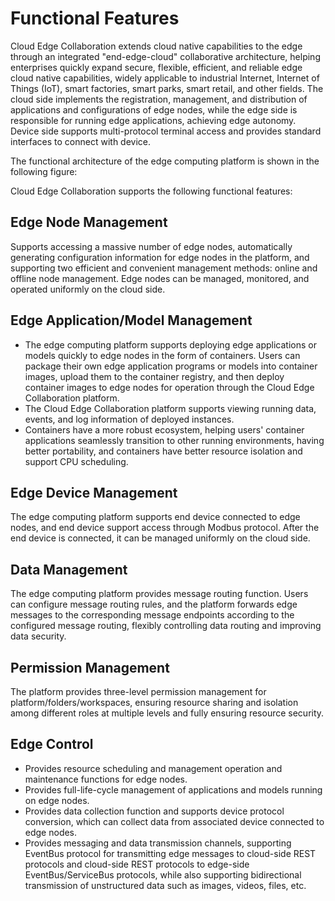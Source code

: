 # Functional Features

Cloud Edge Collaboration extends cloud native capabilities to the edge through an integrated "end-edge-cloud" collaborative architecture, helping enterprises quickly expand secure, flexible, efficient, and reliable edge cloud native capabilities,
widely applicable to industrial Internet, Internet of Things (IoT), smart factories, smart parks, smart retail, and other fields. The cloud side implements the registration, management, and distribution of applications and configurations of edge nodes, while the edge side is responsible for running edge applications, achieving edge autonomy. Device side supports multi-protocol terminal access and provides standard interfaces to connect with device.

The functional architecture of the edge computing platform is shown in the following figure:

Cloud Edge Collaboration supports the following functional features:

## Edge Node Management

Supports accessing a massive number of edge nodes, automatically generating configuration information for edge nodes in the platform, and supporting two efficient and convenient management methods: online and offline node management. Edge nodes can be managed, monitored, and operated uniformly on the cloud side.

## Edge Application/Model Management

- The edge computing platform supports deploying edge applications or models quickly to edge nodes in the form of containers.
  Users can package their own edge application programs or models into container images, upload them to the container registry, and then deploy container images to edge nodes for operation through the Cloud Edge Collaboration platform.
- The Cloud Edge Collaboration platform supports viewing running data, events, and log information of deployed instances.
- Containers have a more robust ecosystem, helping users' container applications seamlessly transition to other running environments, having better portability,
  and containers have better resource isolation and support CPU scheduling.

## Edge Device Management

The edge computing platform supports end device connected to edge nodes, and end device support access through Modbus protocol. After the end device is connected, it can be managed uniformly on the cloud side.

## Data Management

The edge computing platform provides message routing function. Users can configure message routing rules, and the platform forwards edge messages to the corresponding message endpoints according to the configured message routing,
flexibly controlling data routing and improving data security.

## Permission Management

The platform provides three-level permission management for platform/folders/workspaces, ensuring resource sharing and isolation among different roles at multiple levels and fully ensuring resource security.

## Edge Control

- Provides resource scheduling and management operation and maintenance functions for edge nodes.
- Provides full-life-cycle management of applications and models running on edge nodes.
- Provides data collection function and supports device protocol conversion, which can collect data from associated device connected to edge nodes.
- Provides messaging and data transmission channels, supporting EventBus protocol for transmitting edge messages to cloud-side REST protocols and cloud-side REST protocols to edge-side EventBus/ServiceBus protocols, while also supporting bidirectional transmission of unstructured data such as images, videos, files, etc.
